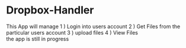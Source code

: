 # Dropbox-Handler
This App will manage 
1 ) Login into users account
2 ) Get Files from the particular users account 
3 ) upload files 
4 ) View Files  
the app is still in progress
